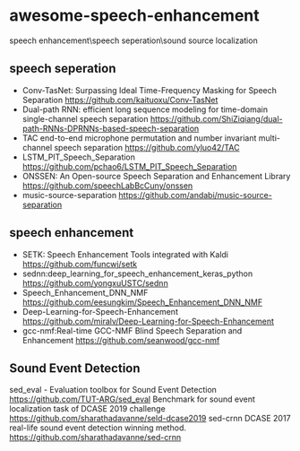# awesome-speech-enhancement
speech enhancement\speech seperation\sound source localization

## speech seperation
* Conv-TasNet: Surpassing Ideal Time-Frequency Masking for Speech Separation https://github.com/kaituoxu/Conv-TasNet
* Dual-path RNN: efficient long sequence modeling for time-domain single-channel speech separation https://github.com/ShiZiqiang/dual-path-RNNs-DPRNNs-based-speech-separation
* TAC end-to-end microphone permutation and number invariant multi-channel speech separation https://github.com/yluo42/TAC
* LSTM_PIT_Speech_Separation https://github.com/pchao6/LSTM_PIT_Speech_Separation
* ONSSEN: An Open-source Speech Separation and Enhancement Library https://github.com/speechLabBcCuny/onssen
* music-source-separation https://github.com/andabi/music-source-separation

## speech enhancement
* SETK: Speech Enhancement Tools integrated with Kaldi https://github.com/funcwj/setk
* sednn:deep_learning_for_speech_enhancement_keras_python https://github.com/yongxuUSTC/sednn
* Speech_Enhancement_DNN_NMF https://github.com/eesungkim/Speech_Enhancement_DNN_NMF
* Deep-Learning-for-Speech-Enhancement https://github.com/miralv/Deep-Learning-for-Speech-Enhancement
* gcc-nmf:Real-time GCC-NMF Blind Speech Separation and Enhancement https://github.com/seanwood/gcc-nmf

## Sound Event Detection
sed_eval - Evaluation toolbox for Sound Event Detection https://github.com/TUT-ARG/sed_eval
Benchmark for sound event localization task of DCASE 2019 challenge https://github.com/sharathadavanne/seld-dcase2019
sed-crnn DCASE 2017 real-life sound event detection winning method. https://github.com/sharathadavanne/sed-crnn
